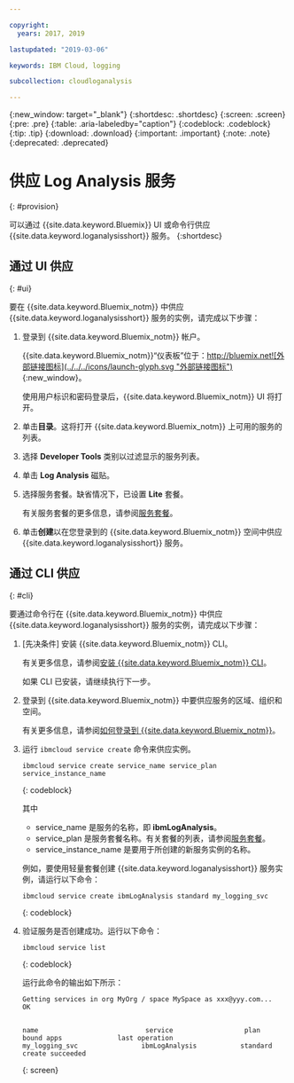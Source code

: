```yaml
---

copyright:
  years: 2017, 2019

lastupdated: "2019-03-06"

keywords: IBM Cloud, logging

subcollection: cloudloganalysis

---
```


{:new_window: target="_blank"}
{:shortdesc: .shortdesc}
{:screen: .screen}
{:pre: .pre}
{:table: .aria-labeledby="caption"}
{:codeblock: .codeblock}
{:tip: .tip}
{:download: .download}
{:important: .important}
{:note: .note}
{:deprecated: .deprecated}


# 供应 Log Analysis 服务
{: #provision}

可以通过 {{site.data.keyword.Bluemix}} UI 或命令行供应 {{site.data.keyword.loganalysisshort}} 服务。
{:shortdesc}


## 通过 UI 供应
{: #ui}

要在 {{site.data.keyword.Bluemix_notm}} 中供应 {{site.data.keyword.loganalysisshort}} 服务的实例，请完成以下步骤：

1. 登录到 {{site.data.keyword.Bluemix_notm}} 帐户。

    {{site.data.keyword.Bluemix_notm}}“仪表板”位于：[http://bluemix.net![外部链接图标](../../../icons/launch-glyph.svg "外部链接图标")](http://bluemix.net){:new_window}。
    
	使用用户标识和密码登录后，{{site.data.keyword.Bluemix_notm}} UI 将打开。

2. 单击**目录**。这将打开 {{site.data.keyword.Bluemix_notm}} 上可用的服务的列表。

3. 选择 **Developer Tools** 类别以过滤显示的服务列表。

4. 单击 **Log Analysis** 磁贴。

5. 选择服务套餐。缺省情况下，已设置 **Lite** 套餐。


    有关服务套餐的更多信息，请参阅[服务套餐](/docs/services/CloudLogAnalysis?topic=cloudloganalysis-log_analysis_ov#plans)。
	
6. 单击**创建**以在您登录到的 {{site.data.keyword.Bluemix_notm}} 空间中供应 {{site.data.keyword.loganalysisshort}} 服务。
  
 

## 通过 CLI 供应
{: #cli}

要通过命令行在 {{site.data.keyword.Bluemix_notm}} 中供应 {{site.data.keyword.loganalysisshort}} 服务的实例，请完成以下步骤：

1. [先决条件] 安装 {{site.data.keyword.Bluemix_notm}} CLI。

   有关更多信息，请参阅[安装 {{site.data.keyword.Bluemix_notm}} CLI](/docs/cli?topic=cloud-cli-ibmcloud-cli#overview)。
   
   如果 CLI 已安装，请继续执行下一步。
    
2. 登录到 {{site.data.keyword.Bluemix_notm}} 中要供应服务的区域、组织和空间。 

    有关更多信息，请参阅[如何登录到 {{site.data.keyword.Bluemix_notm}}](/docs/services/CloudLogAnalysis/qa?topic=cloudloganalysis-cli_qa#login)。
	
3. 运行 `ibmcloud service create` 命令来供应实例。

    ```
	ibmcloud service create service_name service_plan service_instance_name
	```
	{: codeblock}
	
	其中
	
	* service_name 是服务的名称，即 **ibmLogAnalysis**。
	* service_plan 是服务套餐名称。有关套餐的列表，请参阅[服务套餐](/docs/services/CloudLogAnalysis?topic=cloudloganalysis-log_analysis_ov#plans)。
	* service_instance_name 是要用于所创建的新服务实例的名称。

	例如，要使用轻量套餐创建 {{site.data.keyword.loganalysisshort}} 服务实例，请运行以下命令：
	
	```
	ibmcloud service create ibmLogAnalysis standard my_logging_svc
	```
	{: codeblock}
	
4. 验证服务是否创建成功。运行以下命令：

    ```	
	ibmcloud service list
	```
	{: codeblock}
	
	运行此命令的输出如下所示：
	
	
	
	```
    Getting services in org MyOrg / space MySpace as xxx@yyy.com...
    OK

    
    name                           service                  plan                   bound apps              last operation
    my_logging_svc                ibmLogAnalysis           standard                                        create succeeded
	```
	{: screen}

	



